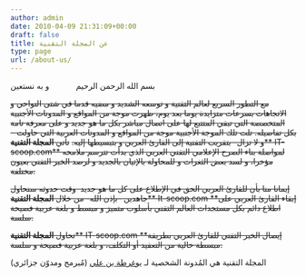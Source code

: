 ```yaml
---
author: admin
date: 2010-04-09 21:31:09+00:00
draft: false
title: عن المجلة التقنية
type: page
url: /about-us/
---
```


بسم الله الرحمن الرحيم            و به نستعين

<del>مع التطور السريع لعالم التقنية و توسعه الشديد و مضيه قدما في شتى النواحي و الاتجاهات بسرعات متزايدة يوما بعد يوم، ظهرت موجة من المواقع و المدونات الأجنبية المتخصصة التي تبقي المتتبع لها على اتصال مباشر بكل ما هو جديد و على معرفة تامة بكل تفاصيله. تلت تلك الموجة الأجنبية موجة من المواقع و المدونات العربية التي حاولت –و لا تزال- بتقريب التقنية إلى القارئ العربي و بتبسيطها إليه.</del>
<del> تأتي **المجلة التقنية**** IT-scoop.com** لمواصلة بناء الصرح الإعلامي التقني العربي الذي بدأت تترسم ملامحه مؤخرا، و لسد بعض الثغرات و للمحاولة بالإتيان بالجديد و لرصد الخبر التقني بعيون مختلفة.</del>

<del>إيمانا منا بأن للقارئ العربي الحق في الإطلاع على كل ما هو جديد  وقت حدوثه سنحاول جاهدين –بإذن الله- من خلال **المجلة التقنية**** It-scoop.com **إبقاء القارئ العربي على اطلاع دائم بكل مستجدات العالم التقني بأسلوب متميز و مبسط و بلغة عربية فصيحة سلسة.</del>

<del>تحاول **المجلة التقنية**** IT-scoop.com **إيصال الخبر التقني للقارئ العربي بطريقة مبسطة خالية من التعقيد أو التكلف، و بلغة عربية فصيحة و سلسة.</del>



المجلة التقنية هي المُدونة الشخصية لـ [يوغرطة بن علي](https://twitter.com/djug) (مُبرمج ومدوّن جزائري)
